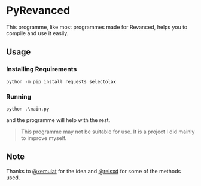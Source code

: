 # PyRevanced
This programme, like most programmes made for Revanced, helps you to compile and use it easily.

## Usage
### Installing Requirements

```shell
python -m pip install requests selectolax 
```

### Running

```shell
python .\main.py
```

and the programme will help with the rest.

> This programme may not be suitable for use. It is a project I did mainly to improve myself.

## Note
Thanks to [@xemulat](https://github.com/xemulat) for the idea and [@reisxd](https://github.com/reisxd) for some of the methods used.
